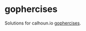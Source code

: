 # gophercises

Solutions for calhoun.io [gophercises](https://courses.calhoun.io/courses/cor_gophercises).
